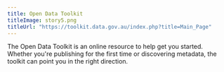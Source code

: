 ```yaml
---
title: Open Data Toolkit
titleImage: story5.png
titleUrl: "https://toolkit.data.gov.au/index.php?title=Main_Page"
---
```


The Open Data Toolkit is an online resource to help get you started. Whether you're publishing for the first time or discovering metadata, the toolkit can point you in the right direction.